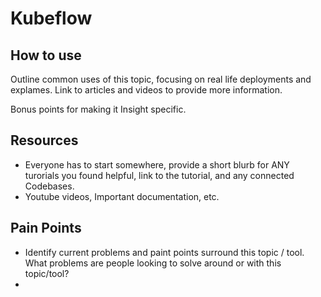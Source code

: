 # Kubeflow


## How to use 
Outline common uses of this topic, focusing on real life deployments and explames. Link to articles and videos to provide more information. 

Bonus points for making it Insight specific.


## Resources 
- Everyone has to start somewhere, provide a short blurb for ANY turorials you found helpful, link to the tutorial, and any connected Codebases. 
- Youtube videos, Important documentation, etc.


## Pain Points 
- Identify current problems and paint points surround this topic / tool. What problems are people looking to solve around or with this topic/tool?
- 
